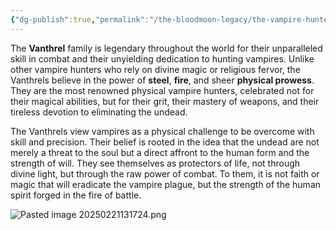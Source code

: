 ```yaml
---
{"dg-publish":true,"permalink":"/the-bloodmoon-legacy/the-vampire-hunter-families/the-vanthrel-family-the-last-of-the-old-hunters/"}
---
```


The **Vanthrel** family is legendary throughout the world for their unparalleled skill in combat and their unyielding dedication to hunting vampires. Unlike other vampire hunters who rely on divine magic or religious fervor, the Vanthrels believe in the power of **steel**, **fire**, and sheer **physical prowess**. They are the most renowned physical vampire hunters, celebrated not for their magical abilities, but for their grit, their mastery of weapons, and their tireless devotion to eliminating the undead.

The Vanthrels view vampires as a physical challenge to be overcome with skill and precision. Their belief is rooted in the idea that the undead are not merely a threat to the soul but a direct affront to the human form and the strength of will. They see themselves as protectors of life, not through divine light, but through the raw power of combat. To them, it is not faith or magic that will eradicate the vampire plague, but the strength of the human spirit forged in the fire of battle.

![Pasted image 20250221131724.png](/img/user/Pasted%20image%2020250221131724.png)